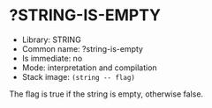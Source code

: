# ?STRING-IS-EMPTY

- Library: STRING
- Common name: ?string-is-empty
- Is immediate: no
- Mode: interpretation and compilation
- Stack image: `(string -- flag)`

The flag is true if the string is empty, otherwise false.
